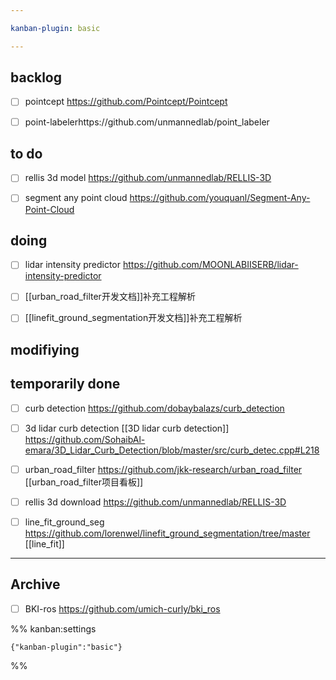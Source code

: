 ```yaml
---

kanban-plugin: basic

---
```


## backlog

- [ ] pointcept https://github.com/Pointcept/Pointcept
- [ ] point-labelerhttps://github.com/unmannedlab/point_labeler


## to do

- [ ] rellis 3d model https://github.com/unmannedlab/RELLIS-3D
- [ ] segment any point cloud https://github.com/youquanl/Segment-Any-Point-Cloud


## doing

- [ ] lidar intensity predictor  https://github.com/MOONLABIISERB/lidar-intensity-predictor
- [ ] [[urban_road_filter开发文档]]补充工程解析
- [ ] [[linefit_ground_segmentation开发文档]]补充工程解析


## modifiying



## temporarily done

- [ ] curb detection https://github.com/dobaybalazs/curb_detection
- [ ] 3d lidar curb detection [[3D lidar curb detection]] https://github.com/SohaibAl-emara/3D_Lidar_Curb_Detection/blob/master/src/curb_detec.cpp#L218
- [ ] urban_road_filter https://github.com/jkk-research/urban_road_filter<br>[[urban_road_filter项目看板]]
- [ ] rellis 3d download https://github.com/unmannedlab/RELLIS-3D
- [ ] line_fit_ground_seg https://github.com/lorenwel/linefit_ground_segmentation/tree/master [[line_fit]]


***

## Archive

- [ ] BKI-ros https://github.com/umich-curly/bki_ros

%% kanban:settings
```
{"kanban-plugin":"basic"}
```
%%